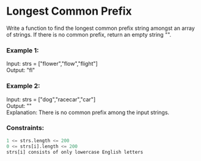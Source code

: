 # Longest Common Prefix

Write a function to find the longest common prefix string amongst an array of strings.
If there is no common prefix, return an empty string "".

### Example 1:

Input: strs = ["flower","flow","flight"]\
Output: "fl"

### Example 2:

Input: strs = ["dog","racecar","car"]\
Output: ""\
Explanation: There is no common prefix among the input strings.


### Constraints:

```python
1 <= strs.length <= 200
0 <= strs[i].length <= 200
strs[i] consists of only lowercase English letters
```
